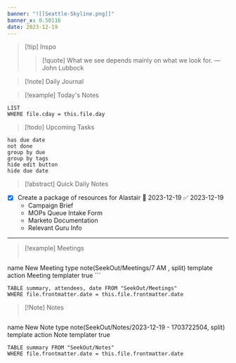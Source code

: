 ```yaml
---
banner: "![[Seattle-Skyline.png]]"
banner_x: 0.50116
date: 2023-12-19
---
```


> [!tip] Inspo
>> [!quote] What we see depends mainly on what we look for.
> — John Lubbock

>[!note] Daily Journal



> [!example] Today's Notes
```dataview
LIST
WHERE file.cday = this.file.day
```

> [!todo] Upcoming Tasks

```tasks
has due date
not done
group by due
group by tags
hide edit button
hide due date
```

> [!abstract] Quick Daily Notes

- [x] Create a package of resources for Alastair 📅 2023-12-19 ✅ 2023-12-19
	 - Campaign Brief
	 - MOPs Queue Intake Form
	 - Marketo Documentation
	 - Relevant Guru Info




---

> [!example] Meetings
>  ```button
name New Meeting
type note(SeekOut/Meetings/7  AM , split) template
action Meeting
templater true ```

```dataview  
TABLE summary, attendees, date FROM "SeekOut/Meetings"  
WHERE file.frontmatter.date = this.file.frontmatter.date  
```

> [!Note]  Notes
> ```button
name New Note
type note(SeekOut/Notes/2023-12-19 - 1703722504, split) template
action Note
templater true
```dataview
TABLE summary FROM "SeekOut/Notes"  
WHERE file.frontmatter.date = this.file.frontmatter.date  
```

​